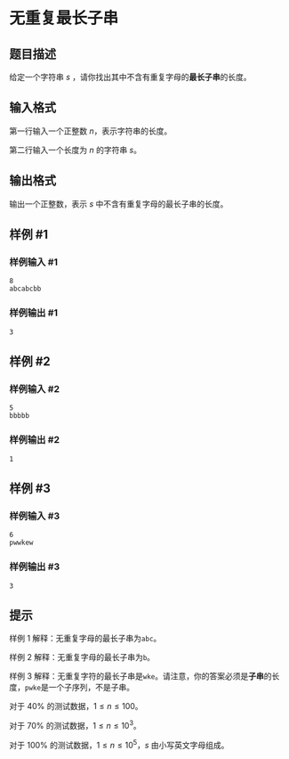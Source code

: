 # 无重复最长子串

## 题目描述

给定一个字符串 $s$ ，请你找出其中不含有重复字母的**最长子串**的长度。

## 输入格式

第一行输入一个正整数 $n$，表示字符串的长度。

第二行输入一个长度为 $n$ 的字符串 $s$。

## 输出格式

输出一个正整数，表示 $s$ 中不含有重复字母的最长子串的长度。

## 样例 #1

### 样例输入 #1

```
8
abcabcbb
```

### 样例输出 #1

```
3
```

## 样例 #2

### 样例输入 #2

```
5
bbbbb
```

### 样例输出 #2

```
1
```

## 样例 #3

### 样例输入 #3

```
6
pwwkew
```

### 样例输出 #3

```
3
```

## 提示

样例 1 解释：无重复字母的最长子串为`abc`。

样例 2 解释：无重复字母的最长子串为`b`。

样例 3 解释：无重复字符的最长子串是`wke`。请注意，你的答案必须是**子串**的长度，`pwke`是一个子序列，不是子串。

对于 $40\%$ 的测试数据，$1\le n\le 100$。

对于 $70\%$ 的测试数据，$1\le n \le 10^3$。

对于 $100\%$ 的测试数据，$1\le n\le 10^5$，$s$ 由小写英文字母组成。